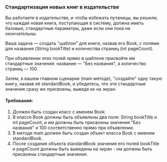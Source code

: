 
### Стандартизация новых книг в издательстве

Вы работаете в издательстве, и чтобы избежать путаницы, вы решили, что каждая новая книга, поступающая в систему, должна иметь базовые, стандартные параметры, даже если они пока не окончательны.

Ваша задача — создать "шаблон" для книги, назвав его Book, с полями для названия (String bookTitle) и количества страниц (int pageCount).

При объявлении этих полей прямо в шаблоне присвойте им стандартные значения: название — "Без названия", а количество страниц — 100.

Затем, в вашем главном сценарии (main методе), "создайте" одну такую книгу, назвав её standardBook, и убедитесь, что эти стандартные значения сразу же присвоены, выведя их на экран.

#### Требования:
1. Должен быть создан класс с именем Book.
2. В классе Book должны быть объявлены два поля: String bookTitle и int pageCount, и им должны быть присвоены значения "Без названия" и 100 соответственно прямо при объявлении.
3. В методе main должен быть создан объект класса Book с именем standardBook.
4. После создания объекта standardBook значения его полей bookTitle и pageCount должны быть выведены на экран - им должны быть присвоены стандартные значения.
